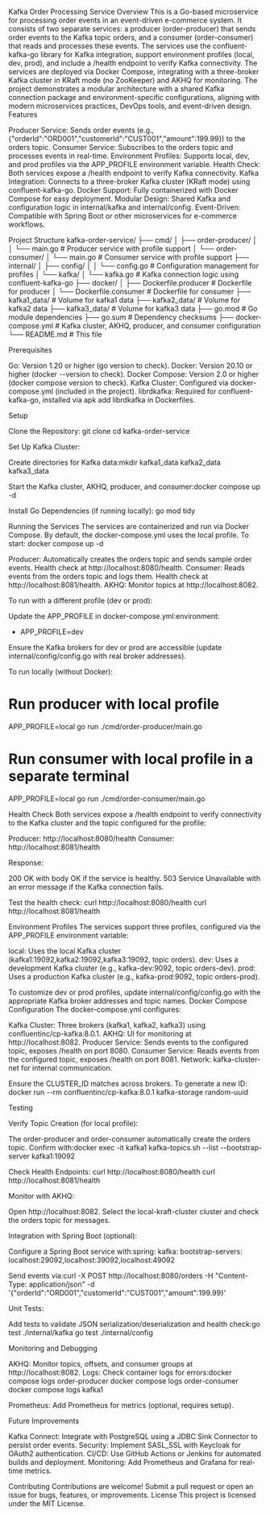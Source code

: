 Kafka Order Processing Service
Overview
This is a Go-based microservice for processing order events in an event-driven e-commerce system. It consists of two separate services: a producer (order-producer) that sends order events to the Kafka topic orders, and a consumer (order-consumer) that reads and processes these events. The services use the confluent-kafka-go library for Kafka integration, support environment profiles (local, dev, prod), and include a /health endpoint to verify Kafka connectivity. The services are deployed via Docker Compose, integrating with a three-broker Kafka cluster in KRaft mode (no ZooKeeper) and AKHQ for monitoring.
The project demonstrates a modular architecture with a shared Kafka connection package and environment-specific configurations, aligning with modern microservices practices, DevOps tools, and event-driven design.
Features

Producer Service: Sends order events (e.g., {"orderId":"ORD001","customerId":"CUST001","amount":199.99}) to the orders topic.
Consumer Service: Subscribes to the orders topic and processes events in real-time.
Environment Profiles: Supports local, dev, and prod profiles via the APP_PROFILE environment variable.
Health Check: Both services expose a /health endpoint to verify Kafka connectivity.
Kafka Integration: Connects to a three-broker Kafka cluster (KRaft mode) using confluent-kafka-go.
Docker Support: Fully containerized with Docker Compose for easy deployment.
Modular Design: Shared Kafka and configuration logic in internal/kafka and internal/config.
Event-Driven: Compatible with Spring Boot or other microservices for e-commerce workflows.

Project Structure
kafka-order-service/
├── cmd/
│   ├── order-producer/
│   │   └── main.go           # Producer service with profile support
│   └── order-consumer/
│       └── main.go           # Consumer service with profile support
├── internal/
│   ├── config/
│   │   └── config.go         # Configuration management for profiles
│   └── kafka/
│       └── kafka.go          # Kafka connection logic using confluent-kafka-go
├── docker/
│   ├── Dockerfile.producer   # Dockerfile for producer
│   └── Dockerfile.consumer   # Dockerfile for consumer
├── kafka1_data/              # Volume for kafka1 data
├── kafka2_data/              # Volume for kafka2 data
├── kafka3_data/              # Volume for kafka3 data
├── go.mod                    # Go module dependencies
├── go.sum                    # Dependency checksums
├── docker-compose.yml        # Kafka cluster, AKHQ, producer, and consumer configuration
└── README.md                 # This file

Prerequisites

Go: Version 1.20 or higher (go version to check).
Docker: Version 20.10 or higher (docker --version to check).
Docker Compose: Version 2.0 or higher (docker compose version to check).
Kafka Cluster: Configured via docker-compose.yml (included in the project).
librdkafka: Required for confluent-kafka-go, installed via apk add librdkafka in Dockerfiles.

Setup

Clone the Repository:
git clone <repository-url>
cd kafka-order-service


Set Up Kafka Cluster:

Create directories for Kafka data:mkdir kafka1_data kafka2_data kafka3_data


Start the Kafka cluster, AKHQ, producer, and consumer:docker compose up -d




Install Go Dependencies (if running locally):
go mod tidy



Running the Services
The services are containerized and run via Docker Compose. By default, the docker-compose.yml uses the local profile. To start:
docker compose up -d


Producer: Automatically creates the orders topic and sends sample order events. Health check at http://localhost:8080/health.
Consumer: Reads events from the orders topic and logs them. Health check at http://localhost:8081/health.
AKHQ: Monitor topics at http://localhost:8082.

To run with a different profile (dev or prod):

Update the APP_PROFILE in docker-compose.yml:environment:
  - APP_PROFILE=dev


Ensure the Kafka brokers for dev or prod are accessible (update internal/config/config.go with real broker addresses).

To run locally (without Docker):
# Run producer with local profile
APP_PROFILE=local go run ./cmd/order-producer/main.go

# Run consumer with local profile in a separate terminal
APP_PROFILE=local go run ./cmd/order-consumer/main.go

Health Check
Both services expose a /health endpoint to verify connectivity to the Kafka cluster and the topic configured for the profile:

Producer: http://localhost:8080/health
Consumer: http://localhost:8081/health

Response:

200 OK with body OK if the service is healthy.
503 Service Unavailable with an error message if the Kafka connection fails.

Test the health check:
curl http://localhost:8080/health
curl http://localhost:8081/health

Environment Profiles
The services support three profiles, configured via the APP_PROFILE environment variable:

local: Uses the local Kafka cluster (kafka1:19092,kafka2:19092,kafka3:19092, topic orders).
dev: Uses a development Kafka cluster (e.g., kafka-dev:9092, topic orders-dev).
prod: Uses a production Kafka cluster (e.g., kafka-prod:9092, topic orders-prod).

To customize dev or prod profiles, update internal/config/config.go with the appropriate Kafka broker addresses and topic names.
Docker Compose Configuration
The docker-compose.yml configures:

Kafka Cluster: Three brokers (kafka1, kafka2, kafka3) using confluentinc/cp-kafka:8.0.1.
AKHQ: UI for monitoring at http://localhost:8082.
Producer Service: Sends events to the configured topic, exposes /health on port 8080.
Consumer Service: Reads events from the configured topic, exposes /health on port 8081.
Network: kafka-cluster-net for internal communication.

Ensure the CLUSTER_ID matches across brokers. To generate a new ID:
docker run --rm confluentinc/cp-kafka:8.0.1 kafka-storage random-uuid

Testing

Verify Topic Creation (for local profile):

The order-producer and order-consumer automatically create the orders topic.
Confirm with:docker exec -it kafka1 kafka-topics.sh --list --bootstrap-server kafka1:19092




Check Health Endpoints:
curl http://localhost:8080/health
curl http://localhost:8081/health


Monitor with AKHQ:

Open http://localhost:8082.
Select the local-kraft-cluster cluster and check the orders topic for messages.


Integration with Spring Boot (optional):

Configure a Spring Boot service with:spring:
  kafka:
    bootstrap-servers: localhost:29092,localhost:39092,localhost:49092


Send events via:curl -X POST http://localhost:8080/orders -H "Content-Type: application/json" -d '{"orderId":"ORD001","customerId":"CUST001","amount":199.99}'




Unit Tests:

Add tests to validate JSON serialization/deserialization and health check:go test ./internal/kafka
go test ./internal/config





Monitoring and Debugging

AKHQ: Monitor topics, offsets, and consumer groups at http://localhost:8082.
Logs: Check container logs for errors:docker compose logs order-producer
docker compose logs order-consumer
docker compose logs kafka1


Prometheus: Add Prometheus for metrics (optional, requires setup).

Future Improvements

Kafka Connect: Integrate with PostgreSQL using a JDBC Sink Connector to persist order events.
Security: Implement SASL_SSL with Keycloak for OAuth2 authentication.
CI/CD: Use GitHub Actions or Jenkins for automated builds and deployment.
Monitoring: Add Prometheus and Grafana for real-time metrics.

Contributing
Contributions are welcome! Submit a pull request or open an issue for bugs, features, or improvements.
License
This project is licensed under the MIT License.